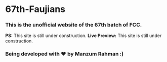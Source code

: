 # 67th-Faujians
### This is the unofficial website of the 67th batch of FCC.
**PS:** This site is still under construction.
**Live Preview:** This site is still under construction.
### Being developed with ❤ by Manzum Rahman :)


